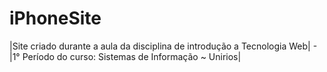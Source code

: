 # iPhoneSite
|Site criado durante a aula da disciplina de introdução a Tecnologia Web| - |1° Período do curso: Sistemas de Informação ~ Unirios|
